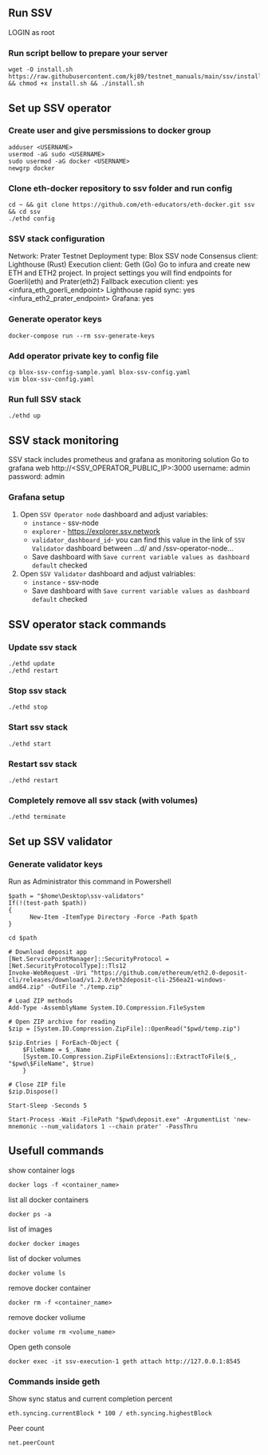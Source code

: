 ## Run SSV

LOGIN as root

### Run script bellow to prepare your server
```
wget -O install.sh https://raw.githubusercontent.com/kj89/testnet_manuals/main/ssv/install.sh && chmod +x install.sh && ./install.sh
```

## Set up SSV operator
### Create user and give persmissions to docker group
```
adduser <USERNAME>
usermod -aG sudo <USERNAME>
sudo usermod -aG docker <USERNAME>
newgrp docker
```

### Clone eth-docker repository to ssv folder and run config
```
cd ~ && git clone https://github.com/eth-educators/eth-docker.git ssv && cd ssv
./ethd config
```

### SSV stack configuration
Network: Prater Testnet
Deployment type: Blox SSV node
Consensus client: Lighthouse (Rust)
Execution client: Geth (Go)
Go to infura and create new ETH and ETH2 project. In project settings you will find endpoints for Goerli(eth) and Prater(eth2)
Fallback execution client: yes
	<infura_eth_goerli_endpoint>
Lighthouse rapid sync: yes
	<infura_eth2_prater_endpoint>
Grafana: yes

### Generate operator keys
```
docker-compose run --rm ssv-generate-keys
```

### Add operator private key to config file
```
cp blox-ssv-config-sample.yaml blox-ssv-config.yaml
vim blox-ssv-config.yaml
```

### Run full SSV stack
```
./ethd up
```

## SSV stack monitoring
SSV stack includes prometheus and grafana as monitoring solution
Go to grafana web http://<SSV_OPERATOR_PUBLIC_IP>:3000
username: admin
password: admin

### Grafana setup
1. Open `SSV Operator node` dashboard and adjust variables:
    * `instance` - ssv-node
	* `explorer` - https://explorer.ssv.network
	* `validator_dashboard_id`- you can find this value in the link of `SSV Validator` dashboard between ...d/ and /ssv-operator-node...
	* Save dashboard with `Save current variable values as dashboard default` checked
2. Open `SSV Validator` dashboard and adjust valriables:
	* `instance` - ssv-node
	* Save dashboard with `Save current variable values as dashboard default` checked

## SSV operator stack commands
### Update ssv stack
```
./ethd update
./ethd restart
```

### Stop ssv stack
```
./ethd stop
```

### Start ssv stack
```
./ethd start
```

### Restart ssv stack
```
./ethd restart
```

### Completely remove all ssv stack (with volumes)
```
./ethd terminate
```

## Set up SSV validator
### Generate validator keys
Run as Administrator this command in Powershell
```
$path = "$home\Desktop\ssv-validators"
If(!(test-path $path))
{
      New-Item -ItemType Directory -Force -Path $path
}

cd $path

# Download deposit app
[Net.ServicePointManager]::SecurityProtocol = [Net.SecurityProtocolType]::Tls12
Invoke-WebRequest -Uri "https://github.com/ethereum/eth2.0-deposit-cli/releases/download/v1.2.0/eth2deposit-cli-256ea21-windows-amd64.zip" -OutFile "./temp.zip"

# Load ZIP methods
Add-Type -AssemblyName System.IO.Compression.FileSystem

# Open ZIP archive for reading
$zip = [System.IO.Compression.ZipFile]::OpenRead("$pwd/temp.zip")

$zip.Entries | ForEach-Object { 
    $FileName = $_.Name
    [System.IO.Compression.ZipFileExtensions]::ExtractToFile($_, "$pwd\$FileName", $true)
    }

# Close ZIP file
$zip.Dispose()

Start-Sleep -Seconds 5

Start-Process -Wait -FilePath "$pwd\deposit.exe" -ArgumentList 'new-mnemonic --num_validators 1 --chain prater' -PassThru
```

## Usefull commands
show container logs
```
docker logs -f <container_name>
```

list all docker containers
```
docker ps -a
```

list of images
```
docker docker images
```

list of docker volumes
```
docker volume ls
```

remove docker container
```
docker rm -f <container_name>
```

remove docker voliume
```
docker volume rm <volume_name>
```

Open geth console
```
docker exec -it ssv-execution-1 geth attach http://127.0.0.1:8545
```

### Commands inside geth
Show sync status and current completion percent
```
eth.syncing.currentBlock * 100 / eth.syncing.highestBlock
```

Peer count
```
net.peerCount
```
